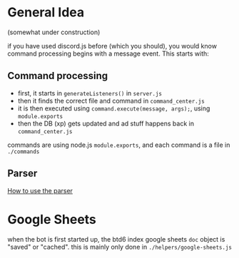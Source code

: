 # General Idea

(somewhat under construction)

if you have used discord.js before (which you should), you would know command processing begins with a message event. This starts with:
## Command processing

-   first, it starts in `generateListeners()` in `server.js`
-   then it finds the correct file and command in `command_center.js`
-   it is then executed using `command.execute(message, args);`, using `module.exports`
-   then the DB (xp) gets updated and ad stuff happens back in `command_center.js`

commands are using node.js `module.exports`, and each command is a file in `./commands`

## Parser

[How to use the parser](https://github.com/hemisemidemipresent/cyberquincy/tree/master/parser)

# Google Sheets

when the bot is first started up, the btd6 index google sheets `doc` object is "saved" or "cached". this is mainly only done in `./helpers/google-sheets.js`
